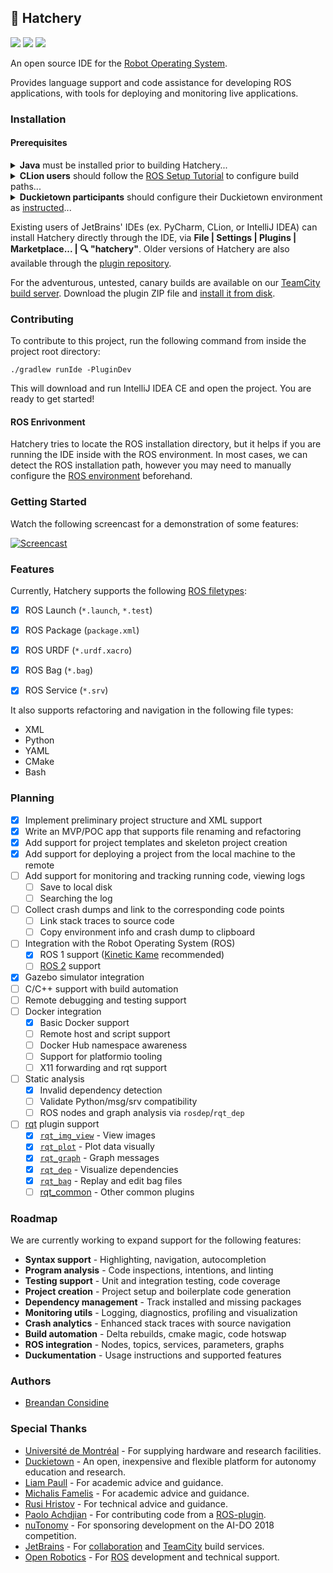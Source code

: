 ## 🐣 Hatchery

[![][teamcity-status-svg]][teamcity-build-status]
[![][plugin-repo-svg]][plugin-repo-page]
[![][plugin-download-svg]][plugin-repo-page]

An open source IDE for the [Robot Operating System](http://www.ros.org/).

Provides language support and code assistance for developing ROS applications, with tools for deploying and monitoring live applications.

### Installation

#### Prerequisites

<details>
<summary><b>Java</b> must be installed prior to building Hatchery...</summary>

Building Hatchery requires a JRE or JDK. First check you have one installed: `java -version`
 
[JDK 8](http://openjdk.java.net/install/) or higher is sufficient. Ubuntu/Debian: 
```bash
sudo add-apt-repository ppa:openjdk-r/ppa
sudo apt-get update
sudo apt-get install openjdk-8-jdk
```

First, clone this repository and open the project directory using the command line.

`git clone https://github.com/breandan/hatchery && cd hatchery`

To launch the IDE (optionally, you can specify the path to an existing ROS project):

`./gradlew runIde [-Project="<ABSOLUTE_PATH_TO_ROS_PROJECT>"]`

On first launch, you may need to setup a Python SDK. From **File | Project Structure** (or alternately **Preferences | :mag: Python Interpreter | Project Interpreter**), then select or create a new *Python SDK* to receive coding assistance in Python files.
</details>

<details>
<summary><b>CLion users</b> should follow the <a href="https://www.jetbrains.com/help/clion/2019.3/ros-setup-tutorial.html">ROS Setup Tutorial</a> to configure build paths...</summary> 

and access CLion-specific features such as <a href="https://www.jetbrains.com/help/clion/2019.3/ros-setup-tutorial.html#43578262">linking Catkin libraries</a>, <a href="https://www.jetbrains.com/help/clion/2019.3/ros-setup-tutorial.html#80196d29">running a ROS node from the IDE</a> and <a href="https://www.jetbrains.com/help/clion/2019.3/ros-setup-tutorial.html#931260ab">attaching a debugger to a running node</a>. The Hatchery plugin can be <a href="https://www.jetbrains.com/help/idea/managing-plugins.html#install">installed</a> in the usual way from the settings menu.
</details>

<details>
<summary><b>Duckietown participants</b> should configure their Duckietown environment as <a href="http://book.duckietown.org/">instructed</a>...</summary>

Ensure `echo $DUCKIETOWN_ROOT` returns the correct path to your [Duckietown directory](https://github.com/duckietown/software).

If not, you should first run `source environment.sh` from inside the Duckietown software directory.

Hatchery will use `DUCKIETOWN_ROOT` as the default project directory, so you can omit the `-Project` flag below.
</details>

Existing users of JetBrains' IDEs (ex. PyCharm, CLion, or IntelliJ IDEA) can install Hatchery directly through the IDE, via **File | Settings | Plugins | Marketplace... | :mag: "hatchery"**. Older versions of Hatchery are also available through the [plugin repository](https://plugins.jetbrains.com/plugin/10290-hatchery).

For the adventurous, untested, canary builds are available on our [TeamCity build server](https://teamcity.jetbrains.com/repository/download/hatchery_buildplugin/.lastSuccessful/hatchery.zip?guest=1). Download the plugin ZIP file and [install it from disk](https://www.jetbrains.com/help/idea/managing-plugins.html#installing-plugins-from-disk).

### Contributing

To contribute to this project, run the following command from inside the project root directory:

`./gradlew runIde -PluginDev`

This will download and run IntelliJ IDEA CE and open the project. You are ready to get started!

#### ROS Enrivonment

Hatchery tries to locate the ROS installation directory, but it helps if you are running the IDE inside with the ROS environment. In most cases, we can detect the ROS installation path, however you may need to manually configure the [ROS environment](http://wiki.ros.org/ROS/Tutorials/InstallingandConfiguringROSEnvironment) beforehand.

### Getting Started

Watch the following screencast for a demonstration of some features:

[![Screencast](https://img.youtube.com/vi/OU1_tqZs9EM/0.jpg)](https://www.youtube.com/watch?v=OU1_tqZs9EM)

### Features

Currently, Hatchery supports the following [ROS filetypes](https://wiki.wpi.edu/robotics/ROS_File_Types):

- [x] ROS Launch (`*.launch`, `*.test`)
<!--
    -[x] Syntax highlighting
    -[x] Resource references (`$(find <directory>)...`)
-->
- [x] ROS Package (`package.xml`)
<!--
    -[x] Syntax highlighting
    -[x] Package references (`<build_depend>`, `<test_depend>`, `<run_depend>`)
-->
- [x] ROS URDF (`*.urdf.xacro`)
<!--
    -[x] Syntax highlighting
    -[x] Resource references (`$(find <directory>)...`)
-->
- [x] ROS Bag (`*.bag`)
<!--
    -[ ] Live logfile tracking
- [x] ROS Message (`*.msg`)
    -[x] Syntax highlighting
-->
- [x] ROS Service (`*.srv`)

It also supports refactoring and navigation in the following file types:

* XML
* Python
* YAML
* CMake
* Bash

### Planning

- [x] Implement preliminary project structure and XML support
- [x] Write an MVP/POC app that supports file renaming and refactoring
- [x] Add support for project templates and skeleton project creation
- [x] Add support for deploying a project from the local machine to the remote
- [ ] Add support for monitoring and tracking running code, viewing logs
    - [ ] Save to local disk
    - [ ] Searching the log
- [ ] Collect crash dumps and link to the corresponding code points
    - [ ] Link stack traces to source code
    - [ ] Copy environment info and crash dump to clipboard
- [ ] Integration with the Robot Operating System (ROS)
    - [x] ROS 1 support ([Kinetic Kame](http://wiki.ros.org/kinetic) recommended)
    - [ ] [ROS 2](https://github.com/ros2/ros2/wiki) support
- [x] Gazebo simulator integration
- [ ] C/C++ support with build automation
- [ ] Remote debugging and testing support
- [ ] Docker integration
    - [x] Basic Docker support
    - [ ] Remote host and script support
    - [ ] Docker Hub namespace awareness
    - [ ] Support for platformio tooling
    - [ ] X11 forwarding and rqt support
- [ ] Static analysis
    - [x] Invalid dependency detection
    - [ ] Validate Python/msg/srv compatibility
    - [ ] ROS nodes and graph analysis via `rosdep`/`rqt_dep`
- [ ] [rqt](http://wiki.ros.org/rqt) plugin support
    - [x] [`rqt_img_view`](http://wiki.ros.org/rqt_image_view) - View images
    - [x] [`rqt_plot`](http://wiki.ros.org/rqt_plot) - Plot data visually
    - [x] [`rqt_graph`](http://wiki.ros.org/rqt_graph) - Graph messages
    - [x] [`rqt_dep`](http://wiki.ros.org/rqt_dep) - Visualize dependencies
    - [x] [`rqt_bag`](http://wiki.ros.org/rqt_bag) - Replay and edit bag files
    - [ ] [rqt_common](http://wiki.ros.org/rqt_common_plugins) - Other common plugins

### Roadmap

We are currently working to expand support for the following features:

* **Syntax support** - Highlighting, navigation, autocompletion
* **Program analysis** - Code inspections, intentions, and linting
* **Testing support** - Unit and integration testing, code coverage
* **Project creation** - Project setup and boilerplate code generation
* **Dependency management** - Track installed and missing packages
* **Monitoring utils** - Logging, diagnostics, profiling and visualization
* **Crash analytics** - Enhanced stack traces with source navigation
* **Build automation** - Delta rebuilds, cmake magic, code hotswap
* **ROS integration** - Nodes, topics, services, parameters, graphs
* **Duckumentation** - Usage instructions and supported features

### Authors

* [Breandan Considine](https://github.com/breandan)

### Special Thanks

* [Université de Montréal](https://en.diro.umontreal.ca/home/) - For supplying hardware and research facilities.
* [Duckietown](https://duckietown.org) - An open, inexpensive and flexible platform for autonomy education and research.
* [Liam Paull](https://github.com/liampaull) - For academic advice and guidance.
* [Michalis Famelis](https://michalis.famelis.info/) - For academic advice and guidance.
* [Rusi Hristov](https://github.com/rusi) - For technical advice and guidance.
* [Paolo Achdjian](https://github.com/paoloach) - For contributing code from a [ROS-plugin](https://github.com/paoloach/ROS-JetBrains-Plugin).
* [nuTonomy](https://www.nutonomy.com/) - For sponsoring development on the AI-DO 2018 competition.
* [JetBrains](https://www.jetbrains.com/) - For [collaboration](https://research.jetbrains.org/duckietown) and [TeamCity](https://www.jetbrains.com/teamcity/) build services.
* [Open Robotics](https://www.openrobotics.org/) - For [ROS](https://www.ros.org) development and technical support.

<!-- Badges -->
[teamcity-build-status]: https://teamcity.jetbrains.com/viewType.html?buildTypeId=hatchery_buildplugin&guest=1
[teamcity-status-svg]: https://teamcity.jetbrains.com/app/rest/builds/buildType:hatchery_buildplugin/statusIcon.svg
[plugin-repo-page]: https://plugins.jetbrains.com/plugin/10290-hatchery
[plugin-repo-svg]: https://img.shields.io/jetbrains/plugin/v/10290-hatchery.svg
[plugin-download-svg]: https://img.shields.io/jetbrains/plugin/d/10290-hatchery.svg
